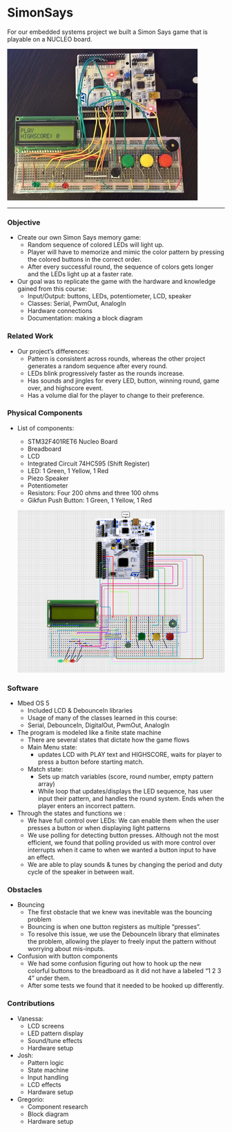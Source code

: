 # SimonSays
For our embedded systems project we built a Simon Says game that is playable on a NUCLEO board.

![game_image](https://github.com/JoshCollins820/SimonSays/blob/main/game_thumbnail.jpg)

---

### Objective
* Create our own Simon Says memory game:
  * Random sequence of colored LEDs will light up.
  * Player will have to memorize and mimic the color pattern by pressing the colored buttons in the correct order.
  * After every successful round, the sequence of colors gets longer and the LEDs light up at a faster rate.
* Our goal was to replicate the game with the hardware and knowledge gained from this course:
  * Input/Output: buttons, LEDs, potentiometer, LCD, speaker
  * Classes: Serial, PwmOut, AnalogIn
  * Hardware connections
  * Documentation: making a block diagram
 
### Related Work
* Our project’s differences: 
  * Pattern is consistent across rounds, whereas the other project generates a random sequence after every round.
  * LEDs blink progressively faster as the rounds increase.
  * Has sounds and jingles for every LED, button, winning round, game over, and highscore event.
  * Has a volume dial for the player to change to their preference.

### Physical Components

* List of components:
  * STM32F401RET6 Nucleo Board
  * Breadboard
  * LCD
  * Integrated Circuit 74HC595 (Shift Register)
  * LED: 1 Green, 1 Yellow, 1 Red
  * Piezo Speaker
  * Potentiometer
  * Resistors: Four 200 ohms and three 100 ohms
  * Gikfun Push Button: 1 Green, 1 Yellow, 1 Red

  ![game_image](https://github.com/JoshCollins820/SimonSays/blob/main/block_diagram.jpg)
 
### Software
* Mbed OS 5
  * Included LCD & DebounceIn libraries
  * Usage of many of the classes learned in this course:
  * Serial, DebounceIn, DigitalOut, PwmOut, AnalogIn
* The program is modeled like a finite state machine
  * There are several states that dictate how the game flows
  * Main Menu state: 
    * updates LCD with PLAY text and HIGHSCORE, waits for player to press a button before starting match.
  * Match state: 
    * Sets up match variables (score, round number, empty pattern array)
    * While loop that updates/displays the LED sequence, has user input their pattern, and handles the round system. Ends when the player enters an incorrect pattern.
* Through the states and functions we :
  * We have full control over LEDs: We can enable them when the user presses a button or when displaying light patterns
  * We use polling for detecting button presses. Although not the most efficient, we found that polling provided us with more control over interrupts when it came to when we wanted a button input to have an effect.
  * We are able to play sounds & tunes by changing the period and duty cycle of the speaker in between wait.
 
### Obstacles
* Bouncing
  * The first obstacle that we knew was inevitable was the bouncing problem
  * Bouncing is when one button registers as multiple “presses”.
  * To resolve this issue, we use the DebounceIn library that eliminates the problem, allowing the player to freely input the pattern without worrying about mis-inputs.
* Confusion with button components
  * We had some confusion figuring out how to hook up the new colorful buttons to the breadboard as it did not have a labeled “1 2 3 4” under them.
  * After some tests we found that it needed to be hooked up differently.

### Contributions
* Vanessa:
  * LCD screens
  * LED pattern display
  * Sound/tune effects
  * Hardware setup
* Josh:
  * Pattern logic
  * State machine
  * Input handling
  * LCD effects
  * Hardware setup
* Gregorio:
  * Component research
  * Block diagram
  * Hardware setup






